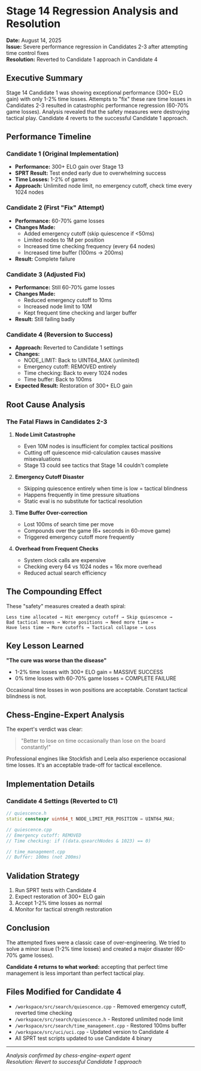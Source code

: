 # Stage 14 Regression Analysis and Resolution

**Date:** August 14, 2025  
**Issue:** Severe performance regression in Candidates 2-3 after attempting time control fixes  
**Resolution:** Reverted to Candidate 1 approach in Candidate 4  

## Executive Summary

Stage 14 Candidate 1 was showing exceptional performance (300+ ELO gain) with only 1-2% time losses. Attempts to "fix" these rare time losses in Candidates 2-3 resulted in catastrophic performance regression (60-70% game losses). Analysis revealed that the safety measures were destroying tactical play. Candidate 4 reverts to the successful Candidate 1 approach.

## Performance Timeline

### Candidate 1 (Original Implementation)
- **Performance:** 300+ ELO gain over Stage 13
- **SPRT Result:** Test ended early due to overwhelming success
- **Time Losses:** 1-2% of games
- **Approach:** Unlimited node limit, no emergency cutoff, check time every 1024 nodes

### Candidate 2 (First "Fix" Attempt)
- **Performance:** 60-70% game losses
- **Changes Made:**
  - Added emergency cutoff (skip quiescence if <50ms)
  - Limited nodes to 1M per position
  - Increased time checking frequency (every 64 nodes)
  - Increased time buffer (100ms → 200ms)
- **Result:** Complete failure

### Candidate 3 (Adjusted Fix)
- **Performance:** Still 60-70% game losses
- **Changes Made:**
  - Reduced emergency cutoff to 10ms
  - Increased node limit to 10M
  - Kept frequent time checking and larger buffer
- **Result:** Still failing badly

### Candidate 4 (Reversion to Success)
- **Approach:** Reverted to Candidate 1 settings
- **Changes:**
  - NODE_LIMIT: Back to UINT64_MAX (unlimited)
  - Emergency cutoff: REMOVED entirely
  - Time checking: Back to every 1024 nodes
  - Time buffer: Back to 100ms
- **Expected Result:** Restoration of 300+ ELO gain

## Root Cause Analysis

### The Fatal Flaws in Candidates 2-3

1. **Node Limit Catastrophe**
   - Even 10M nodes is insufficient for complex tactical positions
   - Cutting off quiescence mid-calculation causes massive misevaluations
   - Stage 13 could see tactics that Stage 14 couldn't complete

2. **Emergency Cutoff Disaster**
   - Skipping quiescence entirely when time is low = tactical blindness
   - Happens frequently in time pressure situations
   - Static eval is no substitute for tactical resolution

3. **Time Buffer Over-correction**
   - Lost 100ms of search time per move
   - Compounds over the game (6+ seconds in 60-move game)
   - Triggered emergency cutoff more frequently

4. **Overhead from Frequent Checks**
   - System clock calls are expensive
   - Checking every 64 vs 1024 nodes = 16x more overhead
   - Reduced actual search efficiency

## The Compounding Effect

These "safety" measures created a death spiral:
```
Less time allocated → Hit emergency cutoff → Skip quiescence → 
Bad tactical moves → Worse positions → Need more time → 
Have less time → More cutoffs → Tactical collapse → Loss
```

## Key Lesson Learned

**"The cure was worse than the disease"**

- 1-2% time losses with 300+ ELO gain = MASSIVE SUCCESS
- 0% time losses with 60-70% game losses = COMPLETE FAILURE

Occasional time losses in won positions are acceptable. Constant tactical blindness is not.

## Chess-Engine-Expert Analysis

The expert's verdict was clear:
> "Better to lose on time occasionally than lose on the board constantly!"

Professional engines like Stockfish and Leela also experience occasional time losses. It's an acceptable trade-off for tactical excellence.

## Implementation Details

### Candidate 4 Settings (Reverted to C1)
```cpp
// quiescence.h
static constexpr uint64_t NODE_LIMIT_PER_POSITION = UINT64_MAX;

// quiescence.cpp
// Emergency cutoff: REMOVED
// Time checking: if ((data.qsearchNodes & 1023) == 0)

// time_management.cpp
// Buffer: 100ms (not 200ms)
```

## Validation Strategy

1. Run SPRT tests with Candidate 4
2. Expect restoration of 300+ ELO gain
3. Accept 1-2% time losses as normal
4. Monitor for tactical strength restoration

## Conclusion

The attempted fixes were a classic case of over-engineering. We tried to solve a minor issue (1-2% time losses) and created a major disaster (60-70% game losses). 

**Candidate 4 returns to what worked:** accepting that perfect time management is less important than perfect tactical play.

## Files Modified for Candidate 4

- `/workspace/src/search/quiescence.cpp` - Removed emergency cutoff, reverted time checking
- `/workspace/src/search/quiescence.h` - Restored unlimited node limit
- `/workspace/src/search/time_management.cpp` - Restored 100ms buffer
- `/workspace/src/uci/uci.cpp` - Updated version to Candidate 4
- All SPRT test scripts updated to use Candidate 4 binary

---
*Analysis confirmed by chess-engine-expert agent*  
*Resolution: Revert to successful Candidate 1 approach*